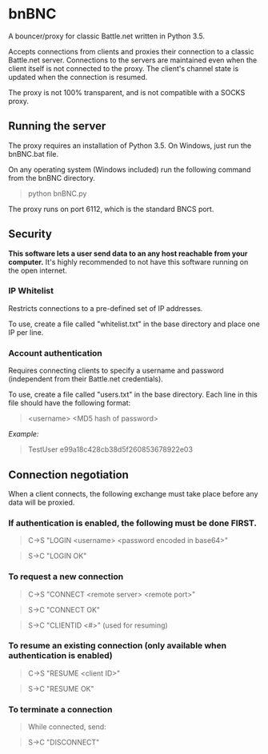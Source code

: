# bnBNC
A bouncer/proxy for classic Battle.net written in Python 3.5.

Accepts connections from clients and proxies their connection to a classic Battle.net server. Connections to the servers are maintained even when the client itself is not connected to the proxy. The client's channel state is updated when the connection is resumed.

The proxy is not 100% transparent, and is not compatible with a SOCKS proxy.

## Running the server
The proxy requires an installation of Python 3.5.
On Windows, just run the bnBNC.bat file.

On any operating system (Windows included) run the following command from the bnBNC directory.
> python bnBNC.py

The proxy runs on port 6112, which is the standard BNCS port.

## Security
**This software lets a user send data to an any host reachable from your computer.** It's highly recommended to not have this software running on the open internet.

### IP Whitelist
Restricts connections to a pre-defined set of IP addresses.

To use, create a file called "whitelist.txt" in the base directory and place one IP per line.

### Account authentication
Requires connecting clients to specify a username and password (independent from their Battle.net credentials).

To use, create a file called "users.txt" in the base directory. Each line in this file should have the following format:
> \<username\> \<MD5 hash of password\>

*Example:*
> TestUser e99a18c428cb38d5f260853678922e03


## Connection negotiation
When a client connects, the following exchange must take place before any data will be proxied.

### If authentication is enabled, the following must be done FIRST.
> C->S "LOGIN \<username\> \<password encoded in base64\>"

> S->C "LOGIN OK"

### To request a new connection
> C->S "CONNECT \<remote server\> \<remote port\>"

> S->C "CONNECT OK"

> S->C "CLIENTID \<#\>" (used for resuming)

### To resume an existing connection (only available when authentication is enabled)
> C->S "RESUME \<client ID\>"

> S->C "RESUME OK"

### To terminate a connection
> While connected, send:

> S->C "DISCONNECT"

